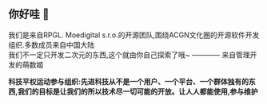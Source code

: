 ## 你好哇 👋

我们是来自RPGL. Moedigital s.r.o.的开源团队,围绕ACGN文化圈的开源软件开发组织.多数成员来自中国大陆  
我们不一定只开发二次元的东西,这个就由你自己探索了哦~
———— 来自管理开发的萌数姬

**科技平权运动参与组织:先进科技从不是一个用户、一个平台、一个群体独有的东西,我们的目标是让我们的所以技术尽一切可能的开放。让人人都能使用,参与维护**
